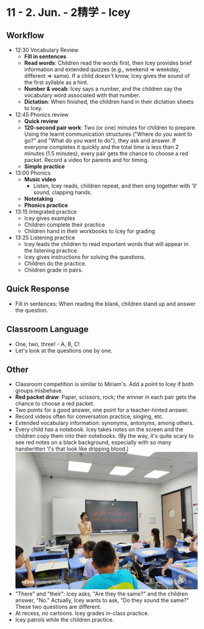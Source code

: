 # 11 - 2. Jun. - 2精学 - Icey

## Workflow
- <badge>12:30</badge> Vocabulary Review
  - **Fill in sentences**
  - **Read words**: Children read the words first, then Icey provides brief information and extended quizzes (e.g., weekend => weekday, different => same). If a child doesn't know, Icey gives the sound of the first syllable as a hint.
  - **Number & vocab**: Icey says a number, and the children say the vocabulary word associated with that number.
  - **Dictation**: When finished, the children hand in their dictation sheets to Icey.
- <badge>12:45</badge> Phonics review
  - **Quick review**
  - **120-second pair work**: Two (or one) minutes for children to prepare. Using the learnt communication structures ("Where do you want to go?" and "What do you want to do"), they ask and answer. If everyone completes it quickly and the total time is less than 2 minutes (1.5 minutes), every pair gets the chance to choose a red packet. Record a video for parents and for timing.
  - **Simple practice**
- <badge>13:00</badge> Phonics
  - **Music video**
    - Listen, Icey reads, children repeat, and then sing together with 'll' sound, clapping hands.
  - **Notetaking**
  - **Phonics practice**
- <badge>13:15</badge> Integrated practice
  - Icey gives examples
  - Children complete their practice
  - Children hand in their workbooks to Icey for grading
- <badge>13:25</badge> Listening practice
  - Icey leads the children to read important words that will appear in the listening practice.
  - Icey gives instructions for solving the questions.
  - Children do the practice.
  - Children grade in pairs.

## Quick Response
- Fill in sentences: When reading the blank, children stand up and answer the question.

## Classroom Language
- One, two, three! - A, B, C!
- Let's look at the questions one by one.

## Other
- Classroom competition is similar to Miriam's. Add a point to Icey if both groups misbehave.
- **Red packet draw**: Paper, scissors, rock; the winner in each pair gets the chance to choose a red packet.
- Two points for a good answer, one point for a teacher-hinted answer.
- Record videos often for conversation practice, singing, etc.
- Extended vocabulary information: synonyms, antonyms, among others.
- Every child has a notebook. Icey takes notes on the screen and the children copy them into their notebooks. (By the way, it's quite scary to see red notes on a black background, especially with so many handwritten 'l's that look like dripping blood.)
  ![](imgs/SAVE_20240603_215910.jpg)
- "There" and "their": Icey asks, "Are they the same?" and the children answer, "No." Actually, Icey wants to ask, "Do they sound the same?" These two questions are different.
- At recess, no cartoons. Icey grades in-class practice.
- Icey patrols while the children practice.